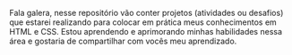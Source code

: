 Fala galera, nesse repositório vão conter projetos (atividades ou desafios)
que estarei realizando para colocar em prática meus conhecimentos em HTML e CSS. 
Estou aprendendo e aprimorando minhas habilidades nessa área e gostaria de compartilhar com vocês meu aprendizado. 
